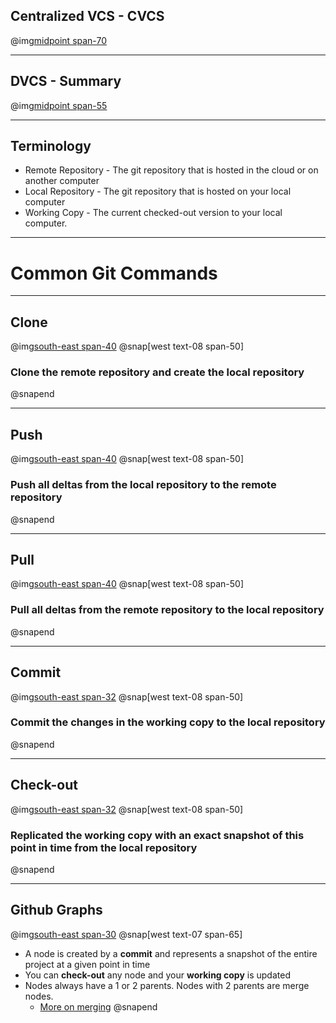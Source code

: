 ## Centralized VCS - CVCS
@img[midpoint span-70](assets/img/cvcs.png)

---
## DVCS  - Summary
@img[midpoint span-55](assets/img/dvcs.png)

---
## Terminology
- Remote Repository - The git repository that is hosted in the cloud or on another computer
- Local Repository - The git repository that is hosted on your local computer
- Working Copy - The current checked-out version to your local computer.

---
# Common Git Commands

---
## Clone
@img[south-east span-40](assets/img/clone.png)
@snap[west text-08 span-50]
### Clone the **remote repository** and create the **local repository**
@snapend

---
## Push
@img[south-east span-40](assets/img/push.png)
@snap[west text-08 span-50]
### Push all deltas from the **local repository** to the **remote repository**
@snapend

---
## Pull
@img[south-east span-40](assets/img/pull.png)
@snap[west text-08 span-50]
### Pull all deltas from the **remote repository** to the **local repository**
@snapend

---
## Commit
@img[south-east span-32](assets/img/commit.png)
@snap[west text-08 span-50]
### Commit the changes in the **working copy** to the **local repository**
@snapend

---
## Check-out
@img[south-east span-32](assets/img/check-out.png)
@snap[west text-08 span-50]
### Replicated the **working copy** with an exact snapshot of this point in time from the **local repository**
@snapend

---
## Github Graphs
@img[south-east span-30](assets/img/git-nodes.png)
@snap[west text-07 span-65]
- A node is created by a **commit** and represents a snapshot of the entire project at a given point in time
- You can **check-out** any node and your **working copy** is updated
- Nodes always have a 1 or 2 parents. Nodes with 2 parents are merge nodes.
    - [More on merging](https://www.atlassian.com/git/tutorials/using-branches/git-merge)
@snapend

